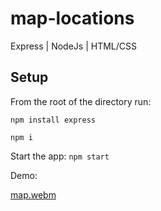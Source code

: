 # map-locations

Express | NodeJs | HTML/CSS

## Setup

From the root of the directory run:

`npm install express`


`npm i`

Start the app:
`npm start`

Demo:

[map.webm](https://github.com/Abiddy/mapLocations/assets/77697776/31cd0be2-2376-46e6-8dd9-63dbd58936c7)






